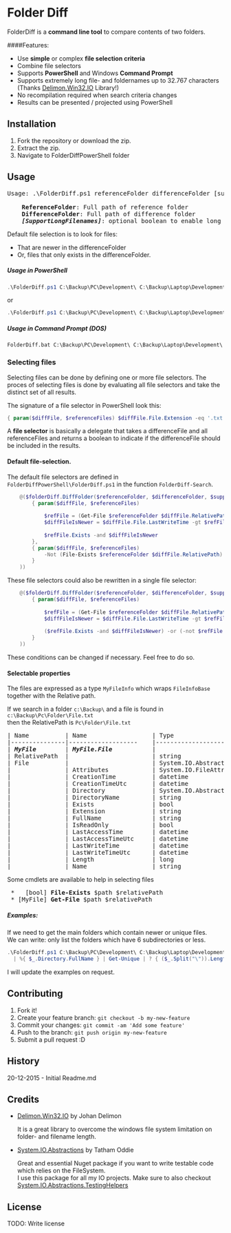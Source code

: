 # Folder Diff

FolderDiff is a **command line tool** to compare contents of two folders.

####Features:
- Use **simple** or complex **file selection criteria**
- Combine file selectors
- Supports **PowerShell** and Windows **Command Prompt**
- Supports extremely long file- and foldernames up to 32.767 characters (Thanks [Delimon.Win32.IO](https://gallery.technet.microsoft.com/DelimonWin32IO-Library-17cc7893) Library!)
- No recompilation required when search criteria changes
- Results can be presented / projected using PowerShell
	
## Installation

1. Fork the repository or download the zip.
2. Extract the zip.
3. Navigate to FolderDiffPowerShell folder

## Usage

<pre>
Usage: .\FolderDiff.ps1 referenceFolder differenceFolder [supportLongFilenames]

	<b>ReferenceFolder</b>: Full path of reference folder
	<b>DifferenceFolder</b>: Full path of difference folder
	<b><i>[SupportLongFilenames]</i></b>: optional boolean to enable long filenames support (default is $false)
</pre>

Default file selection is to look for files:
- That are newer in the differenceFolder
- Or, files that only exists in the differenceFolder.

##### Usage in PowerShell


```PowerShell
.\FolderDiff.ps1 C:\Backup\PC\Development\ C:\Backup\Laptop\Development\ | %{ $_.FullName } 
````

or

```PowerShell
.\FolderDiff.ps1 C:\Backup\PC\Development\ C:\Backup\Laptop\Development\ $true | %{ $_.FullName }
````

##### Usage in Command Prompt (DOS)

```batch
FolderDiff.bat C:\Backup\PC\Development\ C:\Backup\Laptop\Development\
````

### Selecting files

Selecting files can be done by defining one or more file selectors.
The proces of selecting files is done by evaluating all file selectors and take the distinct set of all results.

The signature of a file selector in PowerShell look this:
```PowerShell 
{ param($diffFile, $referenceFiles) $diffFile.File.Extension -eq '.txt' }
```
A **file selector** is basically a delegate that takes a differenceFile and all referenceFiles and returns a boolean 
to indicate if the differenceFile should be included in the results. 

#### Default file-selection.

The default file selectors are defined in `FolderDiffPowerShell\FolderDiff.ps1` in the function `FolderDiff-Search`.<br />

```PowerShell
	@($folderDiff.DiffFolder($referenceFolder, $differenceFolder, $supportLongFilesNames,
		{ param($diffFile, $referenceFiles)
		
			$refFile = (Get-File $referenceFolder $diffFile.RelativePath)
			$diffFileIsNewer = $diffFile.File.LastWriteTime -gt $refFile.LastWriteTime 
			
			$refFile.Exists -and $diffFileIsNewer 
		},
		{ param($diffFile, $referenceFiles) 
			-Not (File-Exists $referenceFolder $diffFile.RelativePath) 
		}
	))
```

These file selectors could also be rewritten in a single file selector:

```PowerShell
	@($folderDiff.DiffFolder($referenceFolder, $differenceFolder, $supportLongFilesNames,
		{ param($diffFile, $referenceFiles)
		
			$refFile = (Get-File $referenceFolder $diffFile.RelativePath)
			$diffFileIsNewer = $diffFile.File.LastWriteTime -gt $refFile.LastWriteTime 
			
			($refFile.Exists -and $diffFileIsNewer) -or (-not $refFile.Exists)
		}
	))
```

These conditions can be changed if necessary. Feel free to do so.

#### Selectable properties

The files are expressed as a type `MyFileInfo` which wraps `FileInfoBase` together with the Relative path.

If we search in a folder `c:\Backup\` and a file is found in `c:\Backup\Pc\Folder\File.txt` <br/>
then the RelativePath is `Pc\Folder\File.txt`


<pre>
| Name        	| Name              	| Type                                     	|
|---------------|-------------------	|-------------------------------------------|
| <b><i>MyFile</i></b>        | <b><i>MyFile.File</i></b>           |                                           |
| RelativePath 	|                   	| string                                   	|
| File         	|                   	| System.IO.Abstractions.FileInfoBase      	|
|              	| Attributes        	| System.IO.FileAttributes                 	|
|              	| CreationTime      	| datetime                                 	|
|              	| CreationTimeUtc   	| datetime                                 	|
|              	| Directory         	| System.IO.Abstractions.DirectoryInfoBase 	|
|              	| DirectoryName     	| string                                   	|
|              	| Exists            	| bool                                     	|
|              	| Extension         	| string                                   	|
|              	| FullName          	| string                                   	|
|              	| IsReadOnly        	| bool                                     	|
|              	| LastAccessTime    	| datetime                                 	|
|              	| LastAccessTimeUtc 	| datetime                                 	|
|              	| LastWriteTime     	| datetime                                 	|
|              	| LastWriteTimeUtc  	| datetime                                 	|
|              	| Length            	| long                                     	|
|              	| Name              	| string                                   	|
</pre>


Some cmdlets are available to help in selecting files
<pre>
 *   [bool] <b>File-Exists</b> $path $relativePath
 * [MyFile] <b>Get-File</b> $path $relativePath
</pre>


##### Examples:

If we need to get the main folders which contain newer or unique files.<br />
We can write: only list the folders which have 6 subdirectories or less.

```PowerShell
.\FolderDiff.ps1 C:\Backup\PC\Development\ C:\Backup\Laptop\Development\ `
  | %{ $_.Directory.FullName } | Get-Unique | ? { ($_.Split("\")).Length -lt 6 }
````

I will update the examples on request.

## Contributing

1. Fork it!
2. Create your feature branch: `git checkout -b my-new-feature`
3. Commit your changes: `git commit -am 'Add some feature'`
4. Push to the branch: `git push origin my-new-feature`
5. Submit a pull request :D

## History

20-12-2015 - Initial Readme.md

## Credits

- [Delimon.Win32.IO](https://gallery.technet.microsoft.com/DelimonWin32IO-Library-17cc7893) by Johan Delimon

   It is a great library to overcome the windows file system limitation on folder- and filename length.

- [System.IO.Abstractions](https://github.com/tathamoddie/System.IO.Abstractions) by Tatham Oddie 

   Great and essential Nuget package if you want to write testable code which relies on the FileSystem.<br />
   I use this package for all my IO projects. Make sure to also checkout [System.IO.Abstractions.TestingHelpers](https://www.nuget.org/packages/System.IO.Abstractions.TestingHelpers/)



## License

 
TODO: Write license
